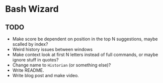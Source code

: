 # Bash Wizard

## TODO

* Make score be dependent on position in the top N suggestions, maybe scalled by index?
* Weird history issues between windows
* Make context look at first N letters instead of full commands, or maybe ignore stuff in quotes?
* Change name to `Historian` (or something else)?
* Write README.
* Write blog post and make video.
